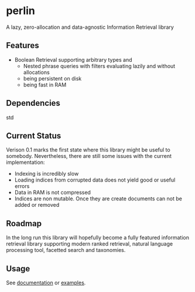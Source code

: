 # perlin
A lazy, zero-allocation and data-agnostic Information Retrieval library

## Features

- Boolean Retrieval supporting arbitrary types and
  - Nested phrase queries with filters evaluating lazily and without allocations
  - being persistent on disk
  - being fast in RAM

## Dependencies

std

## Current Status
Verison 0.1 marks the first state where this library might be useful to somebody. Nevertheless, there are still some issues with the current implementation:

- Indexing is incredibly slow 
- Loading indices from corrupted data does not yield good or useful errors
- Data in RAM is not compressed
- Indices are non mutable. Once they are create documents can not be added or removed
     
## Roadmap
In the long run this library will hopefully become a fully featured information retrieval library supporting modern ranked retrieval, natural language processing tool, facetted search and taxonomies.

## Usage
See [documentation](https://doc.perlin-ir.org) or [examples](https://github.com/JDemler/perlin/tree/master/examples).

